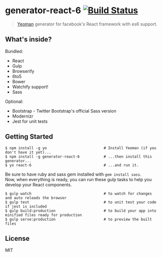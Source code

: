 # generator-react-6 [![Build Status](https://secure.travis-ci.org/darklight721/generator-react-6.png?branch=master)](https://travis-ci.org/darklight721/generator-react-6)

> [Yeoman](http://yeoman.io) generator for facebook's React framework with es6 support.

## What's inside?

Bundled:

* React
* Gulp
* Browserify
* 6to5
* Bower
* Watchify support!
* Sass

Optional:

* Bootstrap - Twitter Bootstrap's official Sass version
* Modernizr
* Jest for unit tests

## Getting Started

```
$ npm install -g yo                          # Install Yeoman (if you don't have it yet)...
$ npm install -g generator-react-6           # ...then install this generator...
$ yo react-6                                 # ...and run it.
```

Be sure to have ruby and sass gem installed with `gem install sass`.  
Now, when everything is ready, you can run these gulp tasks to help you develop your React components.

```
$ gulp watch                                 # to watch for changes and auto reloads the browser
$ gulp test                                  # to unit test your code if jest is included
$ gulp build:production                      # to build your app into minified files ready for production
$ gulp serve:production                      # to preview the built files
```

## License

MIT
